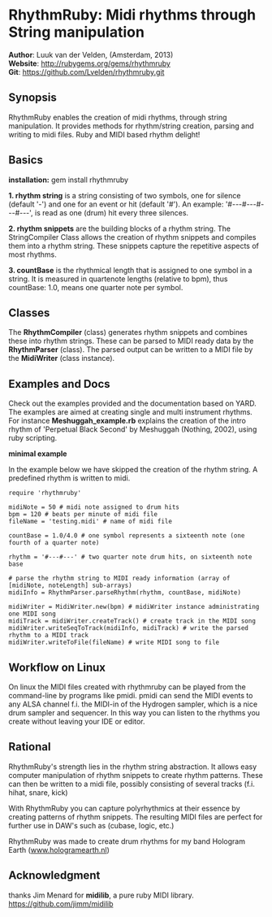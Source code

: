 RhythmRuby: Midi rhythms through String manipulation 
====================================================

**Author**:         Luuk van der Velden, (Amsterdam, 2013)                                                                         
**Website**:       http://rubygems.org/gems/rhythmruby                                                                                                               
**Git**:            https://github.com/Lvelden/rhythmruby.git                                                                        

Synopsis
--------

RhythmRuby enables the creation of midi rhythms, through string manipulation. 
It provides methods for rhythm/string creation, parsing and writing to midi files.
Ruby and MIDI based rhythm delight!

Basics
------

**installation:** gem install rhythmruby

**1. rhythm string** is a string consisting of two symbols,
one for silence (default '-') and one for an event or hit (default '#'). An example:
'#---#---#---#---', is read as one (drum) hit every three silences. 

**2. rhythm snippets** are the building blocks of a rhythm string. The
StringCompiler Class allows the creation of rhythm snippets and compiles them into a rhythm string.
These snippets capture the repetitive aspects of most rhythms.

**3. countBase** is the rhythmical length that is assigned to one symbol in a string.
It is measured in quartenote lengths (relative to bpm), thus countBase: 1.0, means one quarter note per symbol. 

Classes
-------
The **RhythmCompiler** (class) generates rhythm snippets and combines these into rhythm strings.
These can be parsed to MIDI ready data by the **RhythmParser** (class).
The parsed output can be written to a MIDI file by the **MidiWriter** (class instance). 

Examples and Docs
-----------------

Check out the examples provided and the documentation based on YARD. The examples are aimed at 
creating single and multi instrument rhythms. For instance **Meshuggah_example.rb** explains the creation of the
intro rhythm of 'Perpetual Black Second' by Meshuggah (Nothing, 2002), using ruby scripting.


**minimal example**

In the example below we have skipped the creation of the rhythm string. 
A predefined rhythm is written to midi.

    require 'rhythmruby'
    
    midiNote = 50 # midi note assigned to drum hits
    bpm = 120 # beats per minute of midi file
    fileName = 'testing.midi' # name of midi file
    
    countBase = 1.0/4.0 # one symbol represents a sixteenth note (one fourth of a quarter note)
        
    rhythm = '#---#---' # two quarter note drum hits, on sixteenth note base
    
    # parse the rhythm string to MIDI ready information (array of [midiNote, noteLength] sub-arrays)
    midiInfo = RhythmParser.parseRhythm(rhythm, countBase, midiNote)
    
    midiWriter = MidiWriter.new(bpm) # midiWriter instance administrating one MIDI song
    midiTrack = midiWriter.createTrack() # create track in the MIDI song
    midiWriter.writeSeqToTrack(midiInfo, midiTrack) # write the parsed rhythm to a MIDI track
    midiWriter.writeToFile(fileName) # write MIDI song to file

Workflow on Linux
--------

On linux the MIDI files created with rhythmruby can be played from the command-line by programs like
pmidi. pmidi can send the MIDI events to any ALSA channel f.i. the MIDI-in of the Hydrogen sampler, which
is a nice drum sampler and sequencer. In this way you can listen to the rhythms you create without leaving your
IDE or editor.

Rational
--------

RhythmRuby's strength lies in the rhythm string abstraction. It allows easy computer
manipulation of rhythm snippets to create rhythm patterns. These can then be
written to a midi file, possibly consisting of several tracks (f.i. hihat, snare, kick)

With RhythmRuby you can capture polyrhythmics at their essence by creating patterns of rhythm snippets.
The resulting MIDI files are perfect for further use in DAW's such as (cubase, logic, etc.)

RhythmRuby was made to create drum rhythms for my band Hologram Earth (www.hologramearth.nl)

Acknowledgment
--------------
thanks Jim Menard for **midilib**, a pure ruby MIDI library.
https://github.com/jimm/midilib

